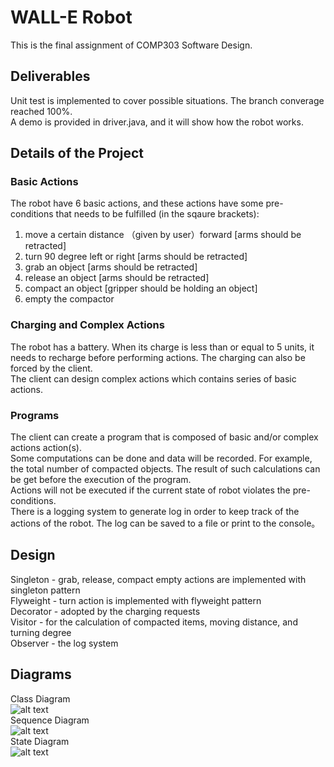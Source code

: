# WALL-E Robot
This is the final assignment of COMP303 Software Design. 
## Deliverables
Unit test is implemented to cover possible situations. The branch converage reached 100%.  
A demo is provided in driver.java, and it will show how the robot works.  
## Details of the Project
### Basic Actions
The robot have 6 basic actions, and these actions have some pre-conditions that needs to be fulfilled (in the sqaure brackets):  
1. move a certain distance （given by user）forward [arms should be retracted]  
2. turn 90 degree left or right [arms should be retracted]  
3. grab an object [arms should be retracted]  
4. release an object [arms should be retracted]  
5. compact an object [gripper should be holding an object]  
6. empty the compactor  
### Charging and Complex Actions  
The robot has a battery. When its charge is less than or equal to 5 units, it needs to recharge before performing actions. The charging can also be forced by the client.  
The client can design complex actions which contains series of basic actions.  
### Programs
The client can create a program that is composed of basic and/or complex actions action(s).  
Some computations can be done and data will be recorded. For example, the total number of compacted objects. The result of such calculations can be get before the execution of the program.  
Actions will not be executed if the current state of robot violates the pre-conditions.   
There is a logging system to generate log in order to keep track of the actions of the robot. The log can be saved to a file or print to the console。  
## Design
Singleton - grab, release, compact empty actions are implemented with singleton pattern  
Flyweight - turn action is implemented with flyweight pattern  
Decorator - adopted by the charging requests  
Visitor - for the calculation of compacted items, moving distance, and turning degree  
Observer - the log system  
## Diagrams
Class Diagram  
![alt text](https://github.com/lhcdhr/WALL-E-Robot-Software-Design/blob/main/class%20diagram.png)  
Sequence Diagram  
![alt text](https://github.com/lhcdhr/WALL-E-Robot-Software-Design/blob/main/sequence%20diagram.png)  
State Diagram  
![alt text](https://github.com/lhcdhr/WALL-E-Robot-Software-Design/blob/main/state%20diagram.png)
